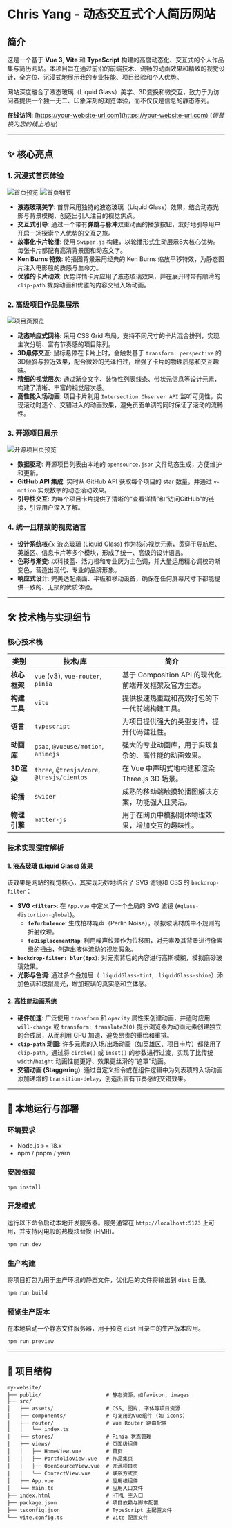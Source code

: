 # Chris Yang - 动态交互式个人简历网站

## 简介

这是一个基于 **Vue 3**, **Vite** 和 **TypeScript** 构建的高度动态化、交互式的个人作品集与简历网站。本项目旨在通过前沿的前端技术、流畅的动画效果和精致的视觉设计，全方位、沉浸式地展示我的专业技能、项目经验和个人优势。

网站深度融合了液态玻璃（Liquid Glass）美学、3D变换和微交互，致力于为访问者提供一个独一无二、印象深刻的浏览体验，而不仅仅是信息的静态陈列。

**在线访问**: [https://your-website-url.com](https://your-website-url.com) (*请替换为您的线上地址*)

---

## ✨ 核心亮点

### 1. **沉浸式首页体验**
![首页预览](public/screenshots/SCR-home.png)
![首页细节](public/screenshots/SCR-home2.png)
- **液态玻璃美学**: 首屏采用独特的液态玻璃（Liquid Glass）效果，结合动态光影与背景模糊，创造出引人注目的视觉焦点。
- **交互式引导**: 通过一个带有**弹跳**与**脉冲**双重动画的播放按钮，友好地引导用户开启一场探索个人优势的交互之旅。
- **故事化卡片轮播**: 使用 `Swiper.js` 构建，以轮播形式生动展示8大核心优势。每张卡片都配有高清背景图和动态文字。
- **Ken Burns 特效**: 轮播图背景采用经典的 Ken Burns 缩放平移特效，为静态图片注入电影般的质感与生命力。
- **优雅的卡片动效**: 优势详情卡片应用了液态玻璃效果，并在展开时带有顺滑的 `clip-path` 裁剪动画和优雅的内容交错入场动画。

### 2. **高级项目作品集展示**
![项目页预览](public/screenshots/SCR-project.png)
- **动态响应式网格**: 采用 CSS Grid 布局，支持不同尺寸的卡片混合排列，实现主次分明、富有节奏感的项目陈列。
- **3D悬停交互**: 鼠标悬停在卡片上时，会触发基于 `transform: perspective` 的3D倾斜与拉近效果，配合微妙的光泽扫过，增强了卡片的物理质感和交互趣味。
- **精细的视觉层次**: 通过渐变文字、装饰性列表线条、带状元信息等设计元素，构建了清晰、丰富的视觉层次感。
- **高性能入场动画**: 项目卡片利用 `Intersection Observer API` 监听可见性，实现滚动时逐个、交错进入的动画效果，避免页面单调的同时保证了滚动的流畅性。

### 3. **开源项目展示**
![开源项目页预览](public/screenshots/SCR-opensource.png)
- **数据驱动**: 开源项目列表由本地的 `opensource.json` 文件动态生成，方便维护和更新。
- **GitHub API 集成**: 实时从 GitHub API 获取每个项目的 star 数量，并通过 `v-motion` 实现数字的动态滚动效果。
- **引导性交互**: 为每个项目卡片提供了清晰的“查看详情”和“访问GitHub”的链接，引导用户深入了解。

### 4. **统一且精致的视觉语言**
- **设计系统核心**: 液态玻璃 (Liquid Glass) 作为核心视觉元素，贯穿于导航栏、英雄区、信息卡片等多个模块，形成了统一、高级的设计语言。
- **色彩与渐变**: 以科技蓝、活力橙和专业灰为主色调，并大量运用精心调校的渐变色，营造出现代、专业的品牌形象。
- **响应式设计**: 完美适配桌面、平板和移动设备，确保在任何屏幕尺寸下都能提供一致的、无损的优质体验。

---

## 🛠️ 技术栈与实现细节

### **核心技术栈**

| 类别         | 技术/库                                       | 简介                                                     |
|--------------|-----------------------------------------------|----------------------------------------------------------|
| **核心框架** | `vue` (v3), `vue-router`, `pinia`             | 基于 Composition API 的现代化前端开发框架及官方生态。    |
| **构建工具** | `vite`                                        | 提供极速热重载和高效打包的下一代前端构建工具。           |
| **语言**     | `typescript`                                  | 为项目提供强大的类型支持，提升代码健壮性。               |
| **动画库**   | `gsap`, `@vueuse/motion`, `animejs`           | 强大的专业动画库，用于实现复杂的、高性能的动画效果。     |
| **3D渲染**   | `three`, `@tresjs/core`, `@tresjs/cientos`    | 在 Vue 中声明式地构建和渲染 Three.js 3D 场景。           |
| **轮播**     | `swiper`                                      | 成熟的移动端触摸轮播图解决方案，功能强大且灵活。         |
| **物理引擎** | `matter-js`                                   | 用于在网页中模拟刚体物理效果，增加交互的趣味性。         |

### **技术实现深度解析**

#### 1. **液态玻璃 (Liquid Glass) 效果**
该效果是网站的视觉核心，其实现巧妙地结合了 SVG 滤镜和 CSS 的 `backdrop-filter`：
- **SVG `<filter>`**: 在 `App.vue` 中定义了一个全局的 SVG 滤镜 (`#glass-distortion-global`)。
  - **`feTurbulence`**: 生成柏林噪声（Perlin Noise），模拟玻璃材质中不规则的折射纹理。
  - **`feDisplacementMap`**: 利用噪声纹理作为位移图，对元素及其背景进行像素级的扭曲，创造出液体流动的视觉假象。
- **`backdrop-filter: blur(8px)`**: 对元素背后的内容进行高斯模糊，模拟磨砂玻璃效果。
- **光影与色调**: 通过多个叠加层（`.liquidGlass-tint`, `.liquidGlass-shine`）添加色调和模拟高光，增加玻璃的真实感和立体感。

#### 2. **高性能动画系统**
- **硬件加速**: 广泛使用 `transform` 和 `opacity` 属性来创建动画，并适时应用 `will-change` 或 `transform: translateZ(0)` 提示浏览器为动画元素创建独立的合成层，从而利用 GPU 加速，避免昂贵的重绘和重排。
- **`clip-path` 动画**: 许多元素的入场/出场动画（如英雄区、项目卡片）都使用了 `clip-path`。通过将 `circle()` 或 `inset()` 的参数进行过渡，实现了比传统 `width`/`height` 动画性能更好、效果更丝滑的“遮罩”动画。
- **交错动画 (Staggering)**: 通过自定义指令或在组件逻辑中为列表项的入场动画添加递增的 `transition-delay`，创造出富有节奏感的交错效果。

---

## 🚀 本地运行与部署

### **环境要求**
- Node.js >= 18.x
- npm / pnpm / yarn

### **安装依赖**
```bash
npm install
```

### **开发模式**
运行以下命令启动本地开发服务器。服务通常在 `http://localhost:5173` 上可用，并支持闪电般的热模块替换 (HMR)。
```bash
npm run dev
```

### **生产构建**
将项目打包为用于生产环境的静态文件，优化后的文件将输出到 `dist` 目录。
```bash
npm run build
```

### **预览生产版本**
在本地启动一个静态文件服务器，用于预览 `dist` 目录中的生产版本应用。
```bash
npm run preview
```

---

## 📁 项目结构

```
my-website/
├── public/                     # 静态资源，如favicon, images
├── src/
│   ├── assets/                 # CSS, 图片, 字体等项目资源
│   ├── components/             # 可复用的Vue组件 (如 icons)
│   ├── router/                 # Vue Router 路由配置
│   │   └── index.ts
│   ├── stores/                 # Pinia 状态管理
│   ├── views/                  # 页面级组件
│   │   ├── HomeView.vue        # 首页
│   │   ├── PortfolioView.vue   # 作品集页
│   │   ├── OpenSourceView.vue  # 开源项目页
│   │   └── ContactView.vue     # 联系方式页
│   ├── App.vue                 # 应用根组件
│   └── main.ts                 # 应用入口文件
├── index.html                  # HTML 主入口
├── package.json                # 项目依赖与脚本配置
├── tsconfig.json               # TypeScript 主配置文件
└── vite.config.ts              # Vite 配置文件
```
